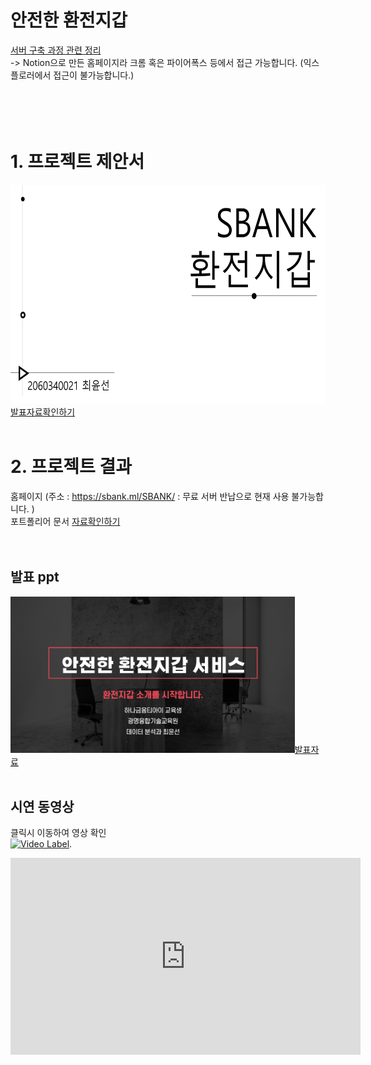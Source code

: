 # 안전한 환전지갑
[서버 구축 과정 관련 정리](https://www.notion.so/luciddd/Project-729ed3357834484483f7348842362f07) <br>
-> Notion으로 만든 홈페이지라 크롬 혹은 파이어폭스 등에서 접근 가능합니다. (익스플로러에서 접근이 불가능합니다.) <br><br><br><br><br>





# 1. 프로젝트 제안서
   <img src="/제안서-첫장.png" height="350px" />[발표자료확인하기](/제안서_2060340021_최윤선-최종.pdf)<br><br>



# 2. 프로젝트 결과
홈페이지 (주소 : https://sbank.ml/SBANK/  : 무료 서버 반납으로 현재 사용 불가능합니다. ) <br>
포트폴리어 문서 [자료확인하기](/2060340021_포트폴리오-제출용.pdf)<br><br><br>

## 발표 ppt 
   <img src="/발표-첫장.png" height="250px"/>[발표자료](/2060340021_최윤선_발표PPT.pdf)<br><br>



## 시연 동영상 

   클릭시 이동하여 영상 확인      
[![Video Label](http://img.youtube.com/vi/uLR1RNqJ1Mw/0.jpg)](https://youtu.be/O__Uk9bp5tY).
<iframe width="560" height="315" src="https://www.youtube.com/embed/O__Uk9bp5tY" frameborder="0" allow="accelerometer; autoplay; clipboard-write; encrypted-media; gyroscope; picture-in-picture" allowfullscreen></iframe>
